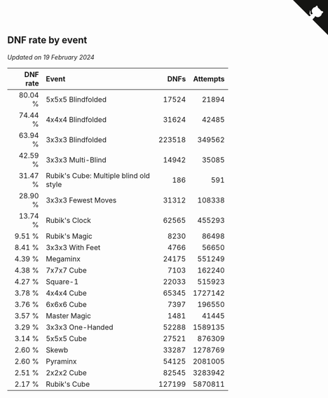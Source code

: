 ## DNF rate by event

*Updated on 19 February 2024*

| DNF rate | Event | DNFs | Attempts |
| ---: | :--- | ---: | ---: |
| 80.04 % | 5x5x5 Blindfolded | 17524 | 21894 |
| 74.44 % | 4x4x4 Blindfolded | 31624 | 42485 |
| 63.94 % | 3x3x3 Blindfolded | 223518 | 349562 |
| 42.59 % | 3x3x3 Multi-Blind | 14942 | 35085 |
| 31.47 % | Rubik's Cube: Multiple blind old style | 186 | 591 |
| 28.90 % | 3x3x3 Fewest Moves | 31312 | 108338 |
| 13.74 % | Rubik's Clock | 62565 | 455293 |
| 9.51 % | Rubik's Magic | 8230 | 86498 |
| 8.41 % | 3x3x3 With Feet | 4766 | 56650 |
| 4.39 % | Megaminx | 24175 | 551249 |
| 4.38 % | 7x7x7 Cube | 7103 | 162240 |
| 4.27 % | Square-1 | 22033 | 515923 |
| 3.78 % | 4x4x4 Cube | 65345 | 1727142 |
| 3.76 % | 6x6x6 Cube | 7397 | 196550 |
| 3.57 % | Master Magic | 1481 | 41445 |
| 3.29 % | 3x3x3 One-Handed | 52288 | 1589135 |
| 3.14 % | 5x5x5 Cube | 27521 | 876309 |
| 2.60 % | Skewb | 33287 | 1278769 |
| 2.60 % | Pyraminx | 54125 | 2081005 |
| 2.51 % | 2x2x2 Cube | 82545 | 3283942 |
| 2.17 % | Rubik's Cube | 127199 | 5870811 |


<a href="https://github.com/jonatanklosko/wca_statistics" class="github-corner" aria-label="View source on Github"><svg width="80" height="80" viewBox="0 0 250 250" style="fill:#151513; color:#fff; position: absolute; top: 0; border: 0; right: 0;" aria-hidden="true"><path d="M0,0 L115,115 L130,115 L142,142 L250,250 L250,0 Z"></path><path d="M128.3,109.0 C113.8,99.7 119.0,89.6 119.0,89.6 C122.0,82.7 120.5,78.6 120.5,78.6 C119.2,72.0 123.4,76.3 123.4,76.3 C127.3,80.9 125.5,87.3 125.5,87.3 C122.9,97.6 130.6,101.9 134.4,103.2" fill="currentColor" style="transform-origin: 130px 106px;" class="octo-arm"></path><path d="M115.0,115.0 C114.9,115.1 118.7,116.5 119.8,115.4 L133.7,101.6 C136.9,99.2 139.9,98.4 142.2,98.6 C133.8,88.0 127.5,74.4 143.8,58.0 C148.5,53.4 154.0,51.2 159.7,51.0 C160.3,49.4 163.2,43.6 171.4,40.1 C171.4,40.1 176.1,42.5 178.8,56.2 C183.1,58.6 187.2,61.8 190.9,65.4 C194.5,69.0 197.7,73.2 200.1,77.6 C213.8,80.2 216.3,84.9 216.3,84.9 C212.7,93.1 206.9,96.0 205.4,96.6 C205.1,102.4 203.0,107.8 198.3,112.5 C181.9,128.9 168.3,122.5 157.7,114.1 C157.9,116.9 156.7,120.9 152.7,124.9 L141.0,136.5 C139.8,137.7 141.6,141.9 141.8,141.8 Z" fill="currentColor" class="octo-body"></path></svg></a><style>.github-corner:hover .octo-arm{animation:octocat-wave 560ms ease-in-out}@keyframes octocat-wave{0%,100%{transform:rotate(0)}20%,60%{transform:rotate(-25deg)}40%,80%{transform:rotate(10deg)}}@media (max-width:500px){.github-corner:hover .octo-arm{animation:none}.github-corner .octo-arm{animation:octocat-wave 560ms ease-in-out}}</style>
